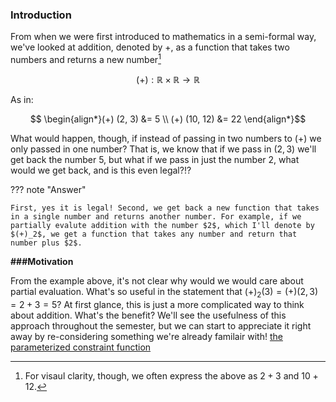 ### **Introduction**

From when we were first introduced to mathematics in a semi-formal way, we've looked at addition, denoted by $+$, as a function that takes two numbers and returns a new number[^1]

$$(+) : \mathbb{R} \times \mathbb{R} \to \mathbb{R}$$

As in:

$$ \begin{align*}(+) (2, 3) &= 5 \\ 
(+) (10, 12) &= 22 \end{align*}$$

What would happen, though, if instead of passing in two numbers to $(+)$ we only passed in one number? That is, we know that if we pass in $(2,3)$ we'll get back the number $5$, but what if we pass in just the number $2$, what would we get back, and is this even legal?!?

??? note "Answer"

    First, yes it is legal! Second, we get back a new function that takes in a single number and returns another number. For example, if we partially evalute addition with the number $2$, which I'll denote by $(+)_2$, we get a function that takes any number and return that number plus $2$. 

**###Motivation**

From the example above, it's not clear why would we would care about partial evaluation. What's so useful in the statement that $(+)_2(3) = (+)(2,3) = 2+3 = 5$? At first glance, this is just a more complicated way to think about addition. What's the benefit? We'll see the usefulness of this approach throughout the semester, but we can start to appreciate it right away by re-considering something we're already familair with! [the parameterized constraint function](./../chapters/constraints/constraints_overview.md)

[^1]: For visaul clarity, though, we often express the above as $2 + 3$ and $10 + 12$. 